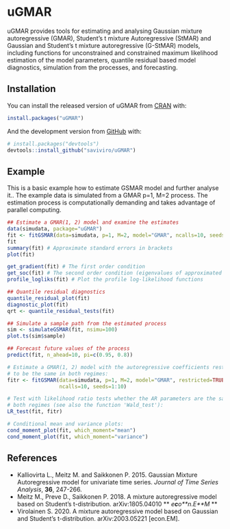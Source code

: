 
<!-- README.md is generated from README.Rmd. Please edit that file -->

# uGMAR

<!-- badges: start -->

<!-- badges: end -->

uGMAR provides tools for estimating and analysing Gaussian mixture
autoregressive (GMAR), Student’s t mixture Autoregressive (StMAR) and
Gaussian and Student’s t mixture autoregressive (G-StMAR) models,
including functions for unconstrained and constrained maximum likelihood
estimation of the model parameters, quantile residual based model
diagnostics, simulation from the processes, and forecasting.

## Installation

You can install the released version of uGMAR from
[CRAN](https://CRAN.R-project.org) with:

``` r
install.packages("uGMAR")
```

And the development version from [GitHub](https://github.com/) with:

``` r
# install.packages("devtools")
devtools::install_github("saviviro/uGMAR")
```

## Example

This is a basic example how to estimate GSMAR model and further analyse
it.. The example data is simulated from a GMAR p=1, M=2 process. The
estimation process is computationally demanding and takes advantage of
parallel computing.

``` r
## Estimate a GMAR(1, 2) model and examine the estimates
data(simudata, package="uGMAR")
fit <- fitGSMAR(data=simudata, p=1, M=2, model="GMAR", ncalls=10, seeds=1:10)
fit
summary(fit) # Approximate standard errors in brackets
plot(fit)

get_gradient(fit) # The first order condition
get_soc(fit) # The second order condition (eigenvalues of approximated Hessian)
profile_logliks(fit) # Plot the profile log-likelihood functions

## Quantile residual diagnostics
quantile_residual_plot(fit)
diagnostic_plot(fit)
qrt <- quantile_residual_tests(fit)

## Simulate a sample path from the estimated process
sim <- simulateGSMAR(fit, nsimu=100)
plot.ts(sim$sample)

## Forecast future values of the process
predict(fit, n_ahead=10, pi=c(0.95, 0.8))

# Estimate a GMAR(1, 2) model with the autoregressive coefficients restricted
# to be the same in both regimes:
fitr <- fitGSMAR(data=simudata, p=1, M=2, model="GMAR", restricted=TRUE,
                 ncalls=10, seeds=1:10)

# Test with likelihood ratio tests whether the AR parameters are the same in
# both regimes (see also the function 'Wald_test'):
LR_test(fit, fitr)

# Conditional mean and variance plots:
cond_moment_plot(fit, which_moment="mean")
cond_moment_plot(fit, which_moment="variance")
```

## References

  - Kalliovirta L., Meitz M. and Saikkonen P. 2015. Gaussian Mixture
    Autoregressive model for univariate time series. *Journal of Time
    Series Analysis*, **36**, 247-266.
  - Meitz M., Preve D., Saikkonen P. 2018. A mixture autoregressive
    model based on Student’s t-distribution. arXiv:1805.04010 **
    *e**c**o**n*.*E**M* **
  - Virolainen S. 2020. A mixture autoregressive model based on Gaussian
    and Student’s t-distribution. arXiv:2003.05221 \[econ.EM\].
